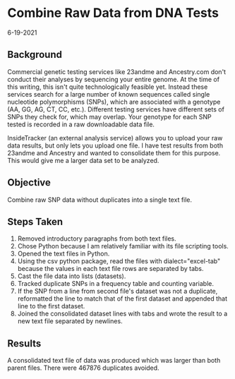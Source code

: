 # Combine Raw Data from DNA Tests
6-19-2021

## Background
Commercial genetic testing services like 23andme and Ancestry.com don't conduct their analyses by sequencing your entire genome. At the time of this writing, this isn't quite technologically feasible yet.
Instead these services search for a large number of known sequences called single nucleotide polymorphisms (SNPs), which are associated with a genotype (AA, GG, AG, CT, CC, etc.).
Different testing services have different sets of SNPs they check for, which may overlap. Your genotype for each SNP tested is recorded in a raw downloadable data file. 

InsideTracker (an external analysis service) allows you to upload your raw data results, but only lets you upload one file. I have test results from both 23andme and Ancestry and wanted to consolidate them for this purpose. This would give me a larger data set to be analyzed.

## Objective
Combine raw SNP data without duplicates into a single text file. 

## Steps Taken
1. Removed introductory paragraphs from both text files.
2. Chose Python because I am relatively familiar with its file scripting tools.
3. Opened the text files in Python.
4. Using the csv python package, read the files with dialect="excel-tab" because the values in each text file rows are separated by tabs.
5. Cast the file data into lists (datasets).
6. Tracked duplicate SNPs in a frequency table and counting variable.
7. If the SNP from a line from second file's dataset was not a duplicate, reformatted the line to match that of the first dataset and appended that line to the first dataset.
8. Joined the consolidated dataset lines with tabs and wrote the result to a new text file separated by newlines.

## Results
A consolidated text file of data was produced which was larger than both parent files. There were 467876 duplicates avoided.
